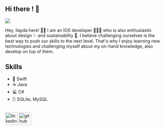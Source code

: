 ## Hi there ! 👋
![](https://pbs.twimg.com/profile_banners/834828832939061253/1629545466/1500x500)

Hey, Ilayda here! ✌🏻  I am an IOS developer 👩🏼‍💻 who is also enthusiastic about design ✨ and sustainability 🌱. I believe challenging ourselves is the best way to push our skills to the next level. That's why I enjoy learning new technologies and challenging myself about my on-hand knowledge, also develop on top of them.

## Skills

* 📱 Swift
* ☕ Java 
* 💻 C# 
* 🗄️ SQLite, MySQL

## 

[<img src='https://cdn.jsdelivr.net/npm/simple-icons@3.0.1/icons/linkedin.svg' alt='linkedin' height='40'>](https://www.linkedin.com/in/https://www.linkedin.com/in/ilayda-kodal-215597141//)        [<img src='https://cdn.jsdelivr.net/npm/simple-icons@3.0.1/icons/github.svg' alt='github' height='40'>](https://github.com/https://github.com/ilaydakodal)  


<!---
ilaydakodal/ilaydakodal is a ✨ special ✨ repository because its `README.md` (this file) appears on your GitHub profile.
You can click the Preview link to take a look at your changes.
--->
